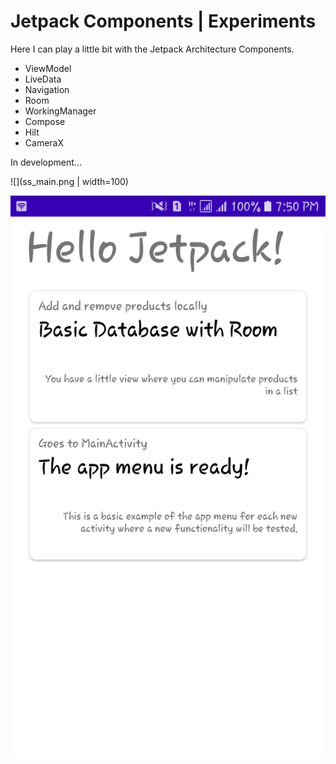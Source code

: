 # Jetpack Components | Experiments
Here I can play a little bit with the Jetpack Architecture Components.

* ViewModel
* LiveData
* Navigation 
* Room
* WorkingManager 
* Compose
* Hilt
* CameraX


In development...

![](ss_main.png | width=100)

![](ss_main.png)
